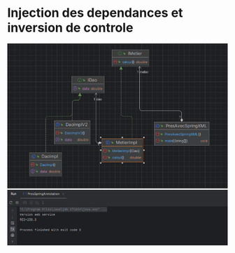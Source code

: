 <h1>Injection des dependances et inversion de controle</h1>
<img src="captures/1.png">
<img src="captures/2.PNG">